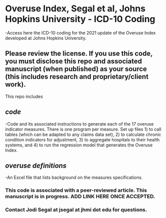 # Overuse Index, Segal et al, Johns Hopkins University - ICD-10 Coding
-Access here the ICD-10 coding for the 2021 update of the Overuse Index developed at Johns Hopkins University.

## Please review the license.  If you use this code, you must disclose this repo and associated manuscript (when published) as your source (this includes research and proprietary/client work).

This repo includes
## *code* 
-Code and its associated instructions to generate each of the 17 overuse indicator measures. There is one program per measure.  Set up files 1) to call tables (which can be adapted to any claims data set), 2) to calculate chronic condition indicators for adjustment, 3) to aggregate hospitals to their health systems, and 4) to run the regression model that generates the Overuse Index. 
## *overuse definitions* 
-An Excel file that lists background on the measures specifications. 

### This code is associated with a peer-reviewed article. This manuscript is in progress. ADD LINK HERE ONCE ACCEPTED.

### Contact Jodi Segal at jsegal at jhmi dot edu for questions.
